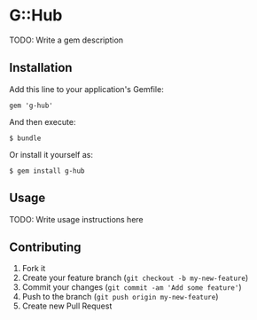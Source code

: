 # G::Hub

TODO: Write a gem description

## Installation

Add this line to your application's Gemfile:

    gem 'g-hub'

And then execute:

    $ bundle

Or install it yourself as:

    $ gem install g-hub

## Usage

TODO: Write usage instructions here

## Contributing

1. Fork it
2. Create your feature branch (`git checkout -b my-new-feature`)
3. Commit your changes (`git commit -am 'Add some feature'`)
4. Push to the branch (`git push origin my-new-feature`)
5. Create new Pull Request
